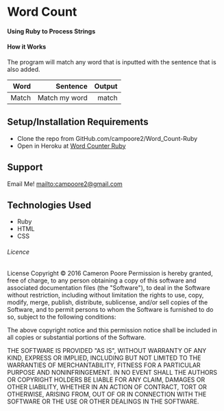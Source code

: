 # Word Count
#### Using Ruby to Process Strings
#### How it Works

The program will match any word that is inputted with the sentence that is also added.

| Word  | Sentence | Output
| ------:| -----------:| -----------:|
| Match  | Match my word | match


## Setup/Installation Requirements

* Clone the repo from GitHub.com/campoore2/Word_Count-Ruby
* Open in Heroku at [Word Counter Ruby](https://word-counterruby.herokuapp.com/)

## Support

Email Me!
<mailto:campoore2@gmail.com>

## Technologies Used
* Ruby
* HTML
* CSS

###### Licence

License Copyright &copy; 2016 Cameron Poore
Permission is hereby granted, free of charge, to any person obtaining a copy of this software and associated documentation files (the "Software"), to deal in the Software without restriction, including without limitation the rights to use, copy, modify, merge, publish, distribute, sublicense, and/or sell copies of the Software, and to permit persons to whom the Software is furnished to do so, subject to the following conditions:

The above copyright notice and this permission notice shall be included in all copies or substantial portions of the Software.

THE SOFTWARE IS PROVIDED "AS IS", WITHOUT WARRANTY OF ANY KIND, EXPRESS OR IMPLIED, INCLUDING BUT NOT LIMITED TO THE WARRANTIES OF MERCHANTABILITY, FITNESS FOR A PARTICULAR PURPOSE AND NONINFRINGEMENT. IN NO EVENT SHALL THE AUTHORS OR COPYRIGHT HOLDERS BE LIABLE FOR ANY CLAIM, DAMAGES OR OTHER LIABILITY, WHETHER IN AN ACTION OF CONTRACT, TORT OR OTHERWISE, ARISING FROM, OUT OF OR IN CONNECTION WITH THE SOFTWARE OR THE USE OR OTHER DEALINGS IN THE SOFTWARE.
